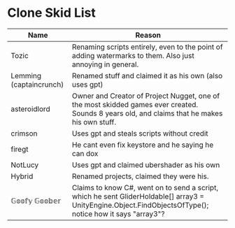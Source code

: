 # Clone Skid List


| Name | Reason |
| ---- | ------ |
|Tozic|Renaming scripts entirely, even to the point of adding watermarks to them. Also just annoying in general.
|Lemming (captaincrunch)|Renamed stuff and claimed it as his own (also uses gpt)
|asteroidlord|Owner and Creator of Project Nugget, one of the most skidded games ever created. Sounds 8 years old, and claims that he makes his own stuff.
|crimson|Uses gpt and steals scripts without credit
|firegt|He cant even fix keystore and he saying he can dox
|NotLucy|Uses gpt and claimed ubershader as his own
|Hybrid|Renamed projects, claimed they were his.
|𝔾𝕠𝕠𝕗𝕪 𝔾𝕠𝕠𝕓𝕖𝕣|Claims to know C#, went on to send a script, which he sent GliderHoldable[] array3 = UnityEngine.Object.FindObjectsOfType<GliderHoldable>(); notice how it says "array3"?
